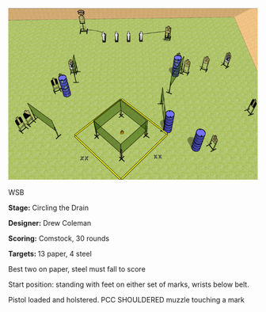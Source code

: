 ![Circling the Drain](Stage%20Design.png)

WSB

<b>Stage:</b> Circling the Drain

<b>Designer:</b> Drew Coleman

<b>Scoring:</b> Comstock, 30 rounds

<b>Targets: </b>13 paper, 4 steel

Best two on paper, steel must fall to score

Start position: standing with feet on either set of marks, wrists below belt.

Pistol loaded and holstered. PCC SHOULDERED muzzle touching a mark
